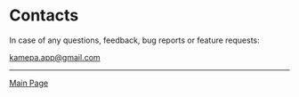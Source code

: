 # Contacts

In case of any questions, feedback, bug reports or feature requests:

<kamepa.app@gmail.com>

---

[Main Page](index.md)
